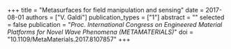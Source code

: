 +++
title = "Metasurfaces for field manipulation and sensing"
date = 2017-08-01
authors = ["V. Galdi"]
publication_types = ["1"]
abstract = ""
selected = false
publication = "*Proc. International Congress on Engineered Material Platforms for Novel Wave Phenomena (METAMATERIALS)*"
doi = "10.1109/MetaMaterials.2017.8107857"
+++

